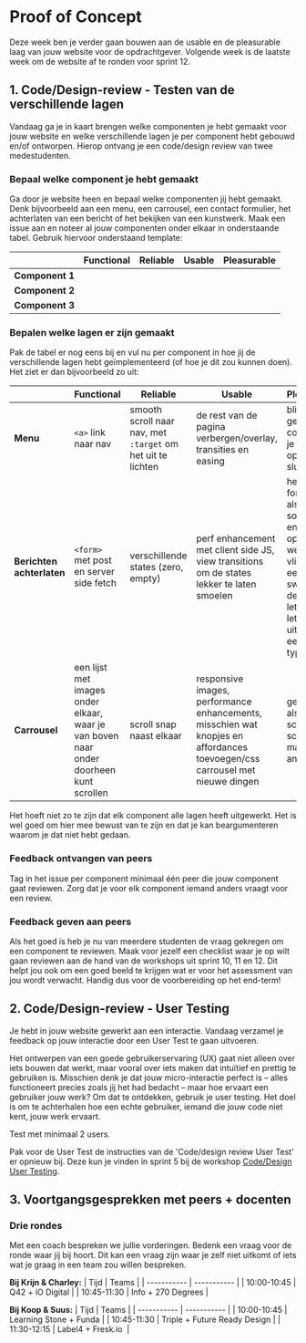 # Proof of Concept

Deze week ben je verder gaan bouwen aan de usable en de pleasurable laag van jouw website voor de opdrachtgever. Volgende week is de laatste week om de website af te ronden voor sprint 12. 

## 1. Code/Design-review - Testen van de verschillende lagen

Vandaag ga je in kaart brengen welke componenten je hebt gemaakt voor jouw website en welke verschillende lagen je per component hebt gebouwd en/of ontworpen. Hierop ontvang je een code/design review van twee medestudenten.

### Bepaal welke component je hebt gemaakt

Ga door je website heen en bepaal welke componenten jij hebt gemaakt. Denk bijvoorbeeld aan een menu, een carrousel, een contact formulier, het achterlaten van een bericht of het bekijken van een kunstwerk. Maak een issue aan en noteer al jouw componenten onder elkaar in onderstaande tabel. Gebruik hiervoor onderstaand template:


|                    | **Functional** | **Reliable** | **Usable** | **Pleasurable** |
|----------------    |----------------|--------------|------------|-----------------|
| **Component 1**    |                |              |            |                 |
| **Component 2**    |                |              |            |                 |
| **Component 3**    |                |              |            |                 |

### Bepalen welke lagen er zijn gemaakt
Pak de tabel er nog eens bij en vul nu per component in hoe jij de verschillende lagen hebt geïmplementeerd (of hoe je dit zou kunnen doen). Het ziet er dan bijvoorbeeld zo uit:

|                    | **Functional** | **Reliable** | **Usable** | **Pleasurable** |
|----------------    |----------------|--------------|------------|-----------------|
| **Menu**    |    `<a>` link naar nav            |    smooth scroll naar nav, met `:target` om het uit te lichten          |      de rest van de pagina verbergen/overlay, transities en easing      |        blije geluidjes en confetti als je het menu opent en sluit         |
| **Berichten achterlaten**    |     `<form>` met post en server side fetch           |        verschillende states (zero, empty)     |       perf enhancement met client side JS, view transitions om de states lekker te laten smoelen     |            het formulier als een soort envelop opvouwen, weg laten vliegen met een swoosh, en de reactie letter voor letter laten uittypen als een soort typmachine     |
| **Carrousel**    |         een lijst met images onder elkaar, waar je van boven naar onder doorheen kunt scrollen       |     scroll snap naast elkaar         |      responsive images, performance enhancements, misschien wat knopjes en affordances toevoegen/css carrousel met nieuwe dingen      |       geluidjes als je scrollt, scroll markers die animeren          |

Het hoeft niet zo te zijn dat elk component alle lagen heeft uitgewerkt. Het is wel goed om hier mee bewust van te zijn en dat je kan beargumenteren waarom je dat niet hebt gedaan. 

### Feedback ontvangen van peers
Tag in het issue per component minimaal één peer die jouw component gaat reviewen. Zorg dat je voor elk component iemand anders vraagt voor een review. 

### Feedback geven aan peers
Als het goed is heb je nu van meerdere studenten de vraag gekregen om een component te reviewen. Maak voor jezelf een checklist waar je op wilt gaan reviewen aan de hand van de workshops uit sprint 10, 11 en 12. Dit helpt jou ook om een goed beeld te krijgen wat er voor het assessment van jou wordt verwacht. Handig dus voor de voorbereiding op het end-term! 


## 2. Code/Design-review - User Testing
Je hebt in jouw website gewerkt aan een interactie. Vandaag verzamel je feedback op jouw interactie door een User Test te gaan uitvoeren.

Het ontwerpen van een goede gebruikerservaring (UX) gaat niet alleen over iets bouwen dat werkt, maar vooral over iets maken dat intuïtief en prettig te gebruiken is. Misschien denk je dat jouw micro-interactie perfect is – alles functioneert precies zoals jij het had bedacht – maar hoe ervaart een gebruiker jouw werk? Om dat te ontdekken, gebruik je user testing. Het doel is om te achterhalen hoe een echte gebruiker, iemand die jouw code niet kent, jouw werk ervaart.

Test met minimaal 2 users.

Pak voor de User Test de instructies van de 'Code/design review User Test' er opnieuw bij. Deze kun je vinden in sprint 5 bij de workshop [Code/Design User Testing](https://github.com/fdnd-task/fix-the-flow-interactive-website/blob/main/docs/code-design-review-user-testing.md). 

## 3. Voortgangsgesprekken met peers + docenten

### Drie rondes

Met een coach bespreken we jullie vorderingen. Bedenk een vraag voor de ronde waar jij bij hoort. Dit kan een vraag zijn waar je zelf niet uitkomt of iets wat je graag in een team zou willen bespreken.

**Bij Krijn & Charley:**
| Tijd     | Teams |
| ----------- | ----------- |
| 10:00-10:45  | Q42 + iO Digital    |
| 10:45-11:30  | Info + 270 Degrees  |

**Bij Koop & Suus:**
| Tijd     | Teams |
| ----------- | ----------- |
| 10:00-10:45  | Learning Stone + Funda   |
| 10:45-11:30  | Triple + Future Ready Design   |
| 11:30-12:15  | Label4 + Fresk.io      |
